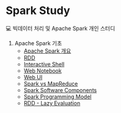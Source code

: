 # Spark Study
💻 빅데이터 처리 및 Apache Spark 개인 스터디

1. Apache Spark 기초
    - [Apache Spark 개요](https://github.com/data-say/spark-study/blob/main/1.%20Apache%20Spark%20%EA%B8%B0%EC%B4%88/Apache%20Spark%20%EA%B0%9C%EC%9A%94.md)
    - [RDD](https://github.com/data-say/spark-study/blob/main/1.%20Apache%20Spark%20%EA%B8%B0%EC%B4%88/RDD.md)
    - [Interactive Shell](https://github.com/data-say/spark-study/blob/main/1.%20Apache%20Spark%20%EA%B8%B0%EC%B4%88/Spark%20Interactive%20Shell.md)
    - [Web Notebook](https://github.com/data-say/spark-study/blob/main/1.%20Apache%20Spark%20%EA%B8%B0%EC%B4%88/Web%20Notebook.md)
    - [Web UI](https://github.com/data-say/spark-study/blob/main/1.%20Apache%20Spark%20%EA%B8%B0%EC%B4%88/Web%20UI%2C%20Driver%20Cluster%20Manager.md)
    - [Spark vs MapReduce](https://github.com/data-say/spark-study/blob/main/1.%20Apache%20Spark%20%EA%B8%B0%EC%B4%88/Spark%20vs%20MapReduce.md)
    - [Spark Software Components](https://github.com/data-say/spark-study/blob/main/1.%20Apache%20Spark%20%EA%B8%B0%EC%B4%88/Spark%20Software%20Components.md)
    - [Spark Programming Model](https://github.com/data-say/spark-study/blob/main/1.%20Apache%20Spark%20%EA%B8%B0%EC%B4%88/Spark%20Programming%20Model.md)
    - [RDD - Lazy Evaluation](https://github.com/data-say/spark-study/blob/main/1.%20Apache%20Spark%20%EA%B8%B0%EC%B4%88/RDD%20-%20Lazy%20Evaluation%20No%20Cache%2C%20Cache.md)
